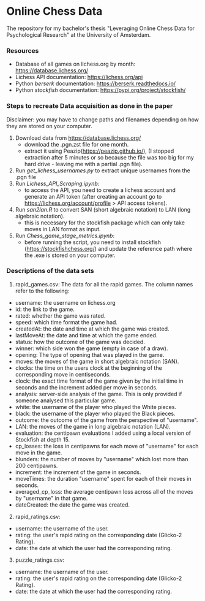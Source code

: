 # Online Chess Data
The repository for my bachelor's thesis "Leveraging Online Chess Data for Psychological Research" at the University of Amsterdam.

### Resources
- Database of all games on lichess.org by month: https://database.lichess.org/
- Lichess API documentation: https://lichess.org/api
- Python *berserk* documentation: https://berserk.readthedocs.io/
- Python *stockfish* documentation: https://pypi.org/project/stockfish/

### Steps to recreate Data acquisition as done in the paper
Disclaimer: you may have to change paths and filenames depending on how they are stored on your computer.  
1. Download data from https://database.lichess.org/
    - download the .pgn.zst file for one month.
    - extract it using Peazip(https://peazip.github.io/), (I stopped extraction after 5 minutes or so because the file was too big for my hard drive - leaving me with a partial .pgn file). 
2. Run *get_lichess_usernames.py* to extract unique usernames from the .pgn file
3. Run *Lichess_API_Scraping.ipynb*:
    - to access the API, you need to create a lichess account and generate an API token (after creating an account go to https://lichess.org/account/profile > API access tokens).
4. Run *san2lan.R* to convert SAN (short algebraic notation) to LAN (long algebraic notation).
   - this is necessary for the stockfish package which can only take moves in LAN format as input.
5. Run *Chess_game_stage_metrics.ipynb*:
    - before running the script, you need to install stockfish (https://stockfishchess.org/) and update the reference path where the .exe is stored on your computer.

### Descriptions of the data sets
1. rapid_games.csv: The data for all the rapid games. The column names refer to the following:
- username: the username on lichess.org
- id: the link to the game.
- rated: whether the game was rated.
- speed: which time format the game had.
- createdAt: the date and time at which the game was created.
- lastMoveAt: the date and time at which the game ended.
- status: how the outcome of the game was decided.
- winner: which side won the game (empty in case of a draw).
- opening: The type of opening that was played in the game.
- moves: the moves of the game in short algebraic notation (SAN).
- clocks: the time on the users clock at the beginning of the corresponding move in centiseconds.
- clock: the exact time format of the game given by the initial time in seconds and the increment added per move in seconds.
- analysis: server-side analysis of the game. This is only provided if someone analysed this particular game.
- white: the username of the player who played the White pieces.
- black: the username of the player who played the Black pieces.
- outcome: the outcome of the game from the perspective of "username".
- LAN: the moves of the game in long algebraic notation (LAN).
- evaluation: the centipawn evaluations I added using a local version of Stockfish at depth 15.
- cp_losses: the loss in centipawns for each move of "username" for each move in the game.
- blunders: the number of moves by "username" which lost more than 200 centipawns.
- increment: the increment of the game in seconds.
- moveTimes: the duration "username" spent for each of their moves in seconds.
- averaged_cp_loss: the average centipawn loss across all of the moves by "username" in that game.
- dateCreated: the date the game was created.
2. rapid_ratings.csv:
- username: the username of the user.
- rating: the user's rapid rating on the corresponding date (Glicko-2 Rating).
- date: the date at which the user had the corresponding rating.
3. puzzle_ratings.csv:
- username: the username of the user.
- rating: the user's rapid rating on the corresponding date (Glicko-2 Rating).
- date: the date at which the user had the corresponding rating.
